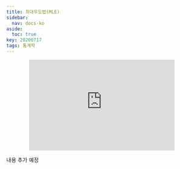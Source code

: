 ```yaml
---
title: 최대우도법(MLE)
sidebar:
  nav: docs-ko
aside:
  toc: true
key: 20200717
tags: 통계학
---
```

<style>
  @media screen and (max-width:500px){
    iframe {
        width: 80vw; 
        height: 50vw;
        background:white;  
    }
    .my_iframe {
        width: 80vw;
        height: 50vw;
        background: white;
    }
    .iframe_picApplet {
        width: 520px;
        height: 325px;
        background: white;
    }
  }

  @media screen and (min-width:500px){
    iframe {
        width: 40vw; 
        height: 25vw;
        background:white;  
    }
    .my_iframe {
        width: 35vw;
        height: 21.86vw;
        background: white;
    }
    .iframe_picApplet {
        width: 520px;
        height: 325px;
        background: white;
    }
  }


</style>

<p align = "center">
     <iframe src="https://angeloyeo.github.io/p5/2020-07-17-MLE_preview/" frameborder = "0"></iframe>
</p>

내용 추가 예정
